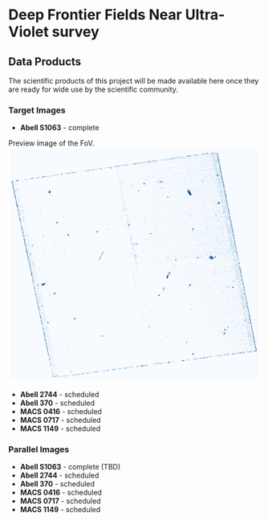 # Deep Frontier Fields Near Ultra-Violet survey

## Data Products

The scientific products of this project will be made available here once they are ready for wide use by the scientific community.

### Target Images

- **Abell S1063** - complete

Preview image of the FoV.
![FIELD IMAGE](assets/images/AS1063.png)

- **Abell 2744** - scheduled
- **Abell 370** - scheduled
- **MACS 0416** - scheduled
- **MACS 0717** - scheduled
- **MACS 1149** - scheduled

### Parallel Images

- **Abell S1063** - complete (TBD)
- **Abell 2744** - scheduled
- **Abell 370** - scheduled
- **MACS 0416** - scheduled
- **MACS 0717** - scheduled
- **MACS 1149** - scheduled
